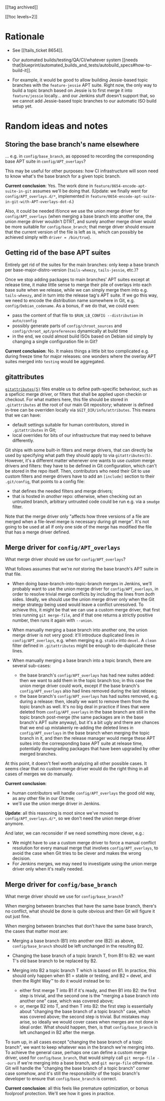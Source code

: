 [[!tag archived]]

[[!toc levels=2]]

Rationale
=========

* See [[!tails_ticket 8654]].

* Our automated builds/testing/QA/CI/whatever system [[needs
  that|blueprint/automated_builds_and_tests/autobuild_specs#how-to-build-it]].

* For example, it would be good to allow building Jessie-based topic
  branches with the `feature-jessie` APT suite. Right now, the only
  way to build a topic branch based on Jessie is to first merge it
  into `feature/jessie` locally... and our Jenkins stuff doesn't
  support that, so we cannot add Jessie-based topic branches to our
  automatic ISO build setup yet.

Random ideas and notes
======================

Storing the base branch's name elsewhere
----------------------------------------

... e.g. in `config/base_branch`, as opposed to recording the
corresponding base APT suite in `config/APT_overlays`?

This may be useful for other purposes: how CI infrastructure will soon
need to know what's the base branch for a given topic branch.

**Current conclusion**: Yes. The work done in
`feature/8654-encode-apt-suite-in-git` assumes we'll be doing that.
(Update: we finally went for `config/APT_overlays.d/*`, implemented in
`feature/8654-encode-apt-suite-in-git-with-APT-overlays-dot-d`.)

Also, it could be needed if/once we use the union merge driver for
`config/APT_overlays` (when merging a base branch into another one, the
union merge driver wouldn't DTRT, and surely another merge driver
would be more suitable for `config/base_branch`; that merge driver
should ensure that the current version of the file is left as is,
which can possibly be achieved simply with `driver = /bin/true`).

Getting rid of the base APT suites
----------------------------------

Entirely get rid of the suites for the main branches: only keep a base
branch per base-major-distro-version (`tails-wheezy`, `tails-jessie`,
etc.)?

Once we stop adding packages to main branches' APT suites except at
release time, it make little sense to merge their pile of overlays
into each base suite when we release, while we can simply merge them
into e.g. `tails-wheezy`, and in turn into the release tag's APT
suite. If we go this way, we need to encode the distribution name
somewhere in Git, e.g. `config/Debian_codename`. As a bonus, if we do
that, we could even:

 * pass the content of that file to `$RUN_LB_CONFIG --distribution` in
   `auto/config`
 * possibly generate parts of `config/chroot_sources` and
   `config/chroot_apt/preferences` dynamically at build time
 * in the end, we could almost build ISOs based on Debian sid simply
   by changing a single configuration file in Git?

**Current conclusion**: No. It makes things a little bit too
complicated e.g. during freeze time for major releases: one wonders
where the overlay APT suites merged into `testing` would
be aggregated.

gitattributes
-------------

[`gitattributes(5)`](http://git-scm.com/docs/gitattributes) files
enable us to define path-specific behaviour, such as a speficic merge
driver, or filters that shall be applied upon checkin or checkout.
For what matters here, this file should be stored in `.gitattributes`
at the root of our main Git repository; whatever is defined in-tree
can be overriden locally via `$GIT_DIR/info/attributes`. This means
that we can have:

* default settings suitable for human contributors, stored in
  `.gitattributes` in Git;
* local overrides for bits of our infrastructure that may need to
  behave differently.

Git ships with some built-in filters and merge drivers, that can
directly be used by specifying what path they should apply to via
`gitattributes(5)`. However, it's a different matter whenever one
wants to use *custom* merge drivers and filters: they have to be
defined in Git configuration, which can't be stored in the repo
itself. Then, contributors who need their Git to use custom filters
and merge drivers have to add an `[include]` section to their
`.git/config`, that points to a config file:

* that defines the needed filters and merge drivers;
* that is hosted in *another* repo: otherwise, when checking out an
  untrusted branch, arbitrary untrusted code could be run e.g.
  via a `smudge` filter.

Note that the merge driver only "affects how three versions of a file
are merged when a file-level merge is necessary during git merge".
It's not going to be used at all if only one side of the merge has
modified the file that has a merge driver defined.

Merge driver for `config/APT_overlays`
--------------------------------------

What merge driver should we use for `config/APT_overlays`?

What follows assumes that we're *not* storing the base branch's APT
suite in that file.

* When doing base-branch-into-topic-branch merges in Jenkins, we'll
  probably want to use the union merge driver for `config/APT_overlays`,
  in order to resolve trivial merge conflicts by including the lines
  from *both* sides. Ideally, we should use the union merge driver
  only when the Git merge strategy being used would leave a conflict
  unresolved. To achieve this, it might be that we can use a custom
  merge driver, that first tries running `git merge-file`, and if that
  one returns a strictly positive number, then runs it again with
  `--union`.

* When manually merging a base branch into another one, the union
  merge driver is not very good: it'll introduce duplicated lines in
  `config/APT_overlays`, e.g. when merging e.g. `stable` into `devel`.
  A `clean` filter defined in `.gitattributes` might be enough to
  de-duplicate these lines.

* When manually merging a base branch into a topic branch, there are
  several sub-cases:
  - the base branch's `config/APT_overlays` has had new suites added:
    then we want to add them in the topic branch too; in this case the
    union merge driver could work, except if the base branch's
    `config/APT_overlays` also had lines removed during the last
    release;
  - the base branch's `config/APT_overlays` has had suites removed, e.g.
    during a release: then, ideally we want to remove them from the
    topic branch as well.
  It's no big deal in practice if lines that were deleted from
  `config/APT_overlays` in the base branch are still in the topic branch
  post-merge (the same packages are in the base branch's APT suite
  anyway), but it's a bit ugly and there are chances that we end up
  mistakenly re-adding the deleted lines in `config/APT_overlays` in the
  base branch when merging the topic branch in it, and then the
  release manager would merge these APT suites into the corresponding
  base APT suite at release time, potentially downgrading packages
  that have been upgraded by other merged branches.

At this point, it doesn't feel worth analyzing all other possible
cases. It seems clear that no custom merge driver would do the right
thing in all cases of merges we do manually.

**Current conclusion**:

* human contributors will handle `config/APT_overlays` the good old way,
  as any other file in our Git tree;
* we'll use the union merge driver in Jenkins.

**Update**: all this reasoning is moot since we've moved to
`config/APT_overlays.d/*`, so we don't need the union merge
driver anymore.

And later, we can reconsider if we need something more clever, e.g.:

* We might have to use a custom merge driver to force a manual
  conflict resolution for every manual merge that involves
  `config/APT_overlays`, to avoid the case when Git tries to be clever
  and makes the wrong decision.
* For Jenkins merges, we may need to investigate using the union merge
  driver only when it's really needed.

Merge driver for `config/base_branch`
-------------------------------------

What merge driver should we use for `config/base_branch`?

When merging between branches that have the same base branch, there's
no conflict, what should be done is quite obvious and then Git will
figure it out just fine.

When merging between branches that don't have the same base branch,
the cases that matter most are:

* Merging a base branch (B1) into another one (B2): as above,
  `config/base_branch` should be left unchanged in the resulting B2.

* Changing the base branch of a topic branch T, from B1 to B2: we want
  T's old base branch to be replaced by B2. 

* Merging into B2 a topic branch T which is based on B1. In practice,
  this should only happen when B1 = stable or testing, and B2 = devel,
  and then the Right Way™ to do it would instead be to:
  - either first merge T into B1 if it's ready, and then B1 into B2:
    the first step is trivial, and the second one is the "merging
    a base branch into another one" case, which was covered above;
  - or, merge B2 into T, and then T into B2: the first step is
    essentially about "changing the base branch of a topic branch"
    case, which was covered above; the second step is trivial.
  But mistakes may arise, so ideally we would cover cases when merges
  are not done in ideal order. What should happen, then, is that
  `config/base_branch` is left unchanged in B2 after the merge.

To sum up, in all cases except "changing the base branch of a topic
branch", we want to keep whatever was in the branch we're merging
into. To achieve the general case, perhaps one can define a custom
merge driver, used for `config/base_branch`, that would simply call
`git merge-file --ours` if we're merging into a base branch, and `git
merge-file` otherwise. Git will handle the "changing the base branch
of a topic branch" corner case somehow, and it's still the
responsibility of the topic branch's developer to ensure that
`config/base_branch` is correct.

**Current conclusion**: all this feels like premature optimization, or
bonus foolproof protection. We'll see how it goes in practice.
